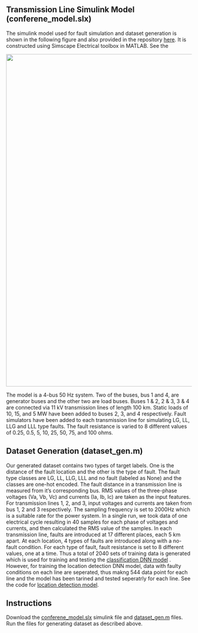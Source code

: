 ## Transmission Line Simulink Model (conferene_model.slx)

The simulink model used for fault simulation and dataset generation is shown in the following figure and also provided in the repository [here](Simulink/conference_model.slx). It is constructed using Simscape Electrical toolbox in MATLAB. See the

<div style="text-align:center;">
<img src="https://github.com/Sheikh0541/ICECE-2022-DNN-For-Transmission-Line/assets/69375725/b3829b0c-2d5d-496a-90e9-93707ea2353e" width="900"/>
</div>

The model is a 4-bus 50 Hz system. Two of the buses, bus 1 and 4, are generator buses and the other two are load buses. Buses 1 & 2, 2 & 3, 3 & 4 are connected via 11 kV transmission lines of length 100 km. Static loads of 10, 15, and 5 MW have been added to buses 2, 3, and 4 respectively. Fault simulators have been added to each transmission line for simulating LG, LL, LLG and LLL type faults. The fault resistance is varied to 8 different values of 0.25, 0.5, 5, 10, 25, 50, 75, and 100 ohms.

## Dataset Generation (dataset_gen.m)

Our generated dataset contains two types of target labels. One is the distance of the fault location and the other is the type of fault. The fault type classes are LG, LL, LLG, LLL and no fault (labeled as None) and the classes are one-hot encoded. The fault distance in a transmission line is measured from it’s corresponding bus. RMS values of the three-phase voltages (Va, Vb, Vc) and currents (Ia, Ib, Ic) are taken as the input features. For transmission lines 1, 2, and 3, input voltages and currents are taken from bus 1, 2 and 3 respectively. The sampling frequency is set to 2000Hz which is a suitable rate for the power system. In a single run, we took data of one electrical cycle resulting in 40 samples for each phase of voltages and currents, and then calculated the RMS value of the samples. In each transmission line, faults are introduced at 17 different places, each 5 km apart. At each location, 4 types of faults are introduced along with a no-fault condition. For each type of fault, fault resistance is set to 8 different values, one at a time. Thus a total of 2040 sets of training data is generated which is used for training and testing the [classification DNN model](Code/Classification_model.ipynb) . However, for training the location detection DNN model, data with faulty conditions on each line are seperated, thus makng 544 data point for each line and the model has been tarined and tested seperatrly for each line. See the code for [location detection model](Code/Distance_model.ipynb). 

## Instructions
Download the [conferene_model.slx](Simulink/conference_model.slx) simulink file and [dataset_gen.m](Simulink/dataset_gen.m) files. Run the files for generating dataset as described above.  
